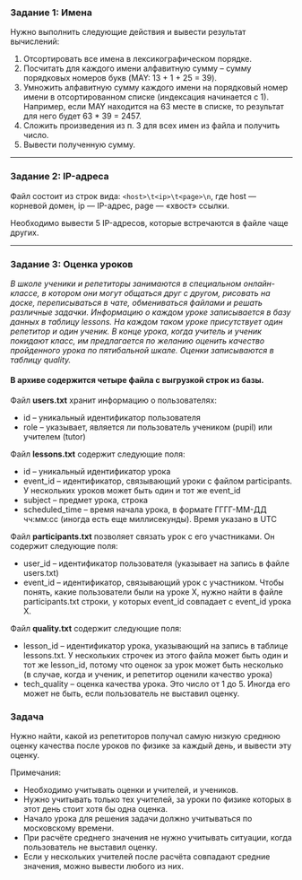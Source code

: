 ### Задание 1: Имена
Нужно выполнить следующие действия и вывести результат вычислений:

1. Отсортировать все имена в лексикографическом порядке.
2. Посчитать для каждого имени алфавитную сумму – сумму порядковых номеров букв (MAY: 13 + 1 + 25 = 39).
3. Умножить алфавитную сумму каждого имени на порядковый номер имени в отсортированном списке (индексация начинается с 1). Например, если MAY находится на 63 месте в списке, то результат для него будет 63 * 39 = 2457.
4. Сложить произведения из п. 3 для всех имен из файла и получить число.
5. Вывести полученную сумму.

---

### Задание 2: IP-адреса
Файл состоит из строк вида: `<host>\t<ip>\t<page>\n`, где host — корневой домен, ip — IP-адрес, page — «хвост» ссылки.

Необходимо вывести 5 IP-адресов, которые встречаются в файле чаще других.

---

### Задание 3: Оценка уроков

*В школе ученики и репетиторы занимаются в специальном онлайн-классе, в котором они могут общаться друг с другом, рисовать на доске, переписываться в чате, обмениваться файлами и решать различные задачки. Информацию о каждом уроке записывается в базу данных в таблицу lessons. На каждом таком уроке присутствует один репетитор и один ученик. В конце урока, когда учитель и ученик покидают класс, им предлагается по желанию оценить качество пройденного урока по пятибальной шкале. Оценки записываются в таблицу quality.*

#### В архиве содержится четыре файла с выгрузкой строк из базы.

Файл **users.txt** хранит информацию о пользователях:

- id – уникальный идентификатор пользователя
- role – указывает, является ли пользователь учеником (pupil) или учителем (tutor)

Файл **lessons.txt** содержит следующие поля:

- id – уникальный идентификатор урока
- event_id – идентификатор, связывающий уроки с файлом participants. У нескольких уроков может быть один и тот же event_id
- subject – предмет урока, строка
- scheduled_time – время начала урока, в формате ГГГГ-ММ-ДД чч:мм:сс (иногда есть еще миллисекунды). Время указано в UTC

Файл **participants.txt** позволяет связать урок с его участниками. Он содержит следующие поля:

- user_id – идентификатор пользователя (указывает на запись в файле users.txt)
- event_id – идентификатор, связывающий урок с участником. Чтобы понять, какие пользователи были на уроке Х, нужно найти в файле participants.txt строки, у которых event_id совпадает с event_id урока Х.

Файл **quality.txt** содержит следующие поля:

- lesson_id – идентификатор урока, указывающий на запись в таблице lessons.txt. У нескольких строчек из этого файла может быть один и тот же lesson_id, потому что оценок за урок может быть несколько (в случае, когда и ученик, и репетитор оценили качество урока)
- tech_quality – оценка качества урока. Это число от 1 до 5. Иногда его может не быть, если пользователь не выставил оценку.

### Задача

Нужно найти, какой из репетиторов получал самую низкую среднюю оценку качества после уроков по физике за каждый день, и вывести эту оценку.

Примечания:

- Необходимо учитывать оценки и учителей, и учеников.
- Нужно учитывать только тех учителей, за уроки по физике которых в этот день стоит хотя бы одна оценка.
- Начало урока для решения задачи должно учитываться по московскому времени.
- При расчёте среднего значения не нужно учитывать ситуации, когда пользователь не выставил оценку.
- Если у нескольких учителей после расчёта совпадают средние значения, можно вывести любого из них.
